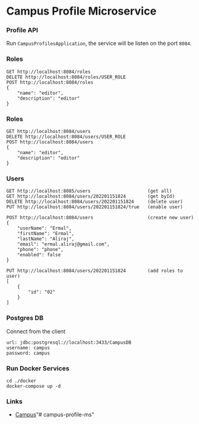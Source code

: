 # Campus Profile Microservice

### Profile API

Run `CampusProfilesApplication`, the service will be listen on the port `8084`.

### Roles
```
GET http://localhost:8084/roles
DELETE http://localhost:8084/roles/USER_ROLE
POST http://localhost:8084/roles
{
    "name": "editor",
    "description": "editor"
}
```

### Roles
```
GET http://localhost:8084/users
DELETE http://localhost:8084/users/USER_ROLE
POST http://localhost:8084/users
{
    "name": "editor",
    "description": "editor"
}
```

### Users
```
GET http://localhost:8085/users                     (get all)
GET http://localhost:8084/users/202201151824        (get byId)
DELETE http://localhost:8084/users/202201151824     (delete user)
PUT http://localhost:8084/users/202201151824/true   (enable user)

POST http://localhost:8084/users                    (create new user)
{
    "userName": "Ermal",
    "firstName": "Ermal",
    "lastName": "Aliraj",
    "email": "ermal.aliraj@gmail.com",
    "phone": "phone",
    "enabled": false
}

PUT http://localhost:8084/users/202201151824        (add roles to user)
[
    {
        "id": "02"
    }
]
```

### Postgres DB

Connect from the client
```
url: jdbc:postgresql://localhost:3433/CampusDB
username: campus
password: campus
```

### Run Docker Services
```
cd ./docker
docker-compose up -d
```

### Links
- [Campus](https://github.com/ermalaliraj/campus)"# campus-profile-ms" 
